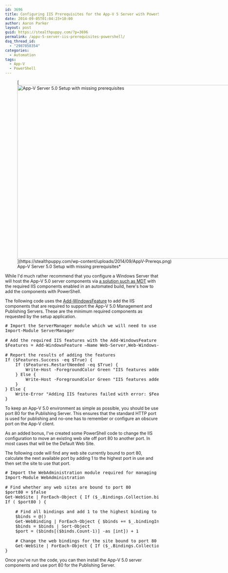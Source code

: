 ```yaml
---
id: 3696
title: Configuring IIS Prerequisites for the App-V 5 Server with PowerShell
date: 2014-09-05T01:04:23+10:00
author: Aaron Parker
layout: post
guid: https://stealthpuppy.com/?p=3696
permalink: /appv-5-server-iis-prerequisites-powershell/
dsq_thread_id:
  - "2987858354"
categories:
  - Automation
tags:
  - App-V
  - PowerShell
---
```

<figure id="attachment_3697" aria-describedby="caption-attachment-3697" style="width: 756px" class="wp-caption alignnone">[<img class="size-full wp-image-3697" src="https://stealthpuppy.com/wp-content/uploads/2014/09/AppV-Prereqs.png" alt="App-V Server 5.0 Setup with missing prerequisites" width="756" height="570" srcset="https://stealthpuppy.com/wp-content/uploads/2014/09/AppV-Prereqs.png 756w, https://stealthpuppy.com/wp-content/uploads/2014/09/AppV-Prereqs-150x113.png 150w, https://stealthpuppy.com/wp-content/uploads/2014/09/AppV-Prereqs-300x226.png 300w, https://stealthpuppy.com/wp-content/uploads/2014/09/AppV-Prereqs-624x470.png 624w" sizes="(max-width: 756px) 100vw, 756px" />](https://stealthpuppy.com/wp-content/uploads/2014/09/AppV-Prereqs.png)<figcaption id="caption-attachment-3697" class="wp-caption-text">App-V Server 5.0 Setup with missing prerequisites*</figure>

While I'd much rather recommend that you configure a Windows Server that will host the App-V 5.0 server components via [a solution such as MDT](https://stealthpuppy.com/briforum-2014-hands-off-my-gold-image-the-slides/) with the required IIS components enabled in an automated build, here's how to add the components with PowerShell.

The following code uses the [Add-WindowsFeature](http://go.microsoft.com/fwlink/p/?linkid=287571) to add the IIS components that are required to support the App-V 5.0 Management and Publishing Servers. These are the minimum required components as requested by the setup application.

<pre class="lang:ps decode:true " title="Adding IIS features to support App-V Server 5.0"># Import the ServerManager module which we will need to use the Add-WindowsFeature cmdlet
Import-Module ServerManager

# Add the required IIS features with the Add-WindowsFeature cmdletw 
$Features = Add-WindowsFeature –Name Web-Server,Web-Windows-Auth,Web-Mgmt-Tools,Web-ISAPI-Ext,Web-ISAPI-Filter,NET-Framework-45-ASPNET,Web-Asp-Net45,Web-Net-Ext45

# Report the results of adding the features
If ($Features.Success -eq $True) {
    If ($Features.RestartNeeded -eq $True) { 
        Write-Host -ForegroundColor Green "IIS features added successfully and reboot required."
    } Else {
        Write-Host -ForegroundColor Green "IIS features added successfully."
    }
} Else {
    Write-Error "Adding IIS features failed with error: $Features.ExitCode"
}</pre>

To keep an App-V 5.0 environment as simple as possible, you should be use port 80 for the Publishing Server. This ensures that the standard HTTP port is used for publishing and no-one has to remember or configure an obscure port on the App-V client.

As an added bonus, I've created some PowerShell code to change the IIS configuration to move an existing web site off port 80 to another port. In most cases that will be the Default Web Site.

The following code will find any web site currently bound to port 80, calculate the next available port by adding 1 to the highest port in use and then set the site to use that port.

<pre class="lang:ps decode:true " title="Moving any IIS website off port 80"># Import the WebAdministration module required for managing IIS
Import-Module WebAdministration

# Find whether any web sites are bound to port 80
$port80 = $false
Get-WebSite | ForEach-Object { If ($_.Bindings.Collection.bindingInformation -like "*:80:*") { $port80 = $True } }
If ( $port80 ) {

    # Find all bindings and add 1 to the highest binding to create a new port to bind the web site to
    $binds = @()
    Get-WebBinding | ForEach-Object { $binds += $_.bindingInformation.Split(":") }
    $binds = $binds | Sort-Object
    $port = ($binds[($binds.Count-1)] -as [int]) + 1

    # Change the web bindings for the site bound to port 80 to the new calculated port number
    Get-WebSite | ForEach-Object { If ($_.Bindings.Collection.bindingInformation -like "*:80:*") { Set-WebBinding -Name $_.Name -BindingInformation "*:80:" -PropertyName Port -Value $port } }
}</pre>

Once you've run the code, you can then install the App-V 5.0 server components and use port 80 for the Publishing Server.